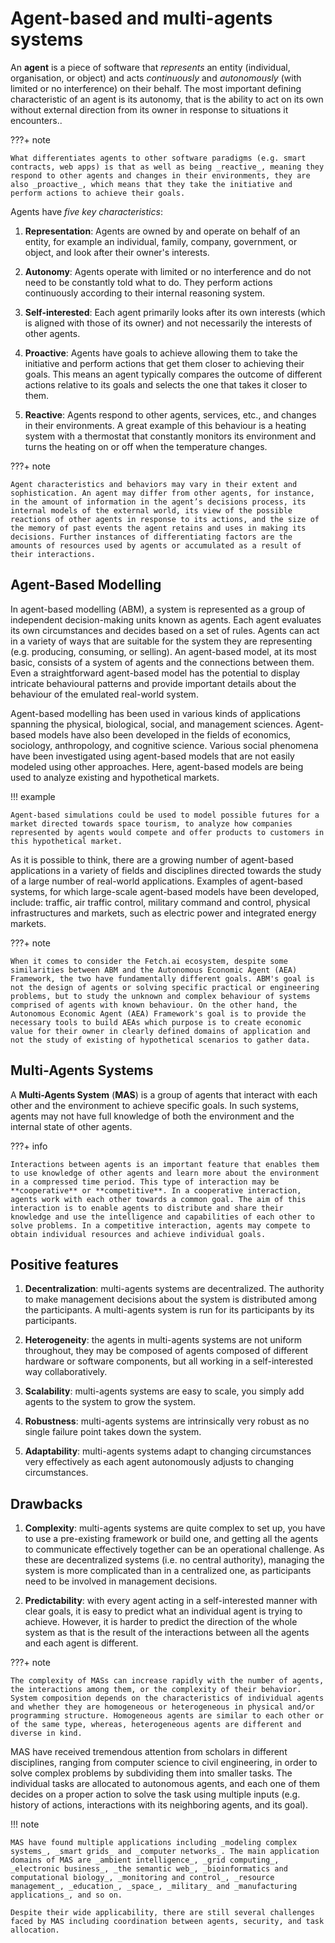 # Agent-based and multi-agents systems

An **agent** is a piece of software that _represents_ an entity (individual, organisation, or object) and acts _continuously_ and _autonomously_  (with limited or no interference) on their behalf. The most important defining characteristic of an agent is its autonomy, that is the ability to act on its own without external direction from its owner in response to situations it encounters..

???+ note 

    What differentiates agents to other software paradigms (e.g. smart contracts, web apps) is that as well as being _reactive_, meaning they respond to other agents and changes in their environments, they are also _proactive_, which means that they take the initiative and perform actions to achieve their goals.

Agents have _five key characteristics_: 

1. **Representation**: Agents are owned by and operate on behalf of an entity, for example an individual, family, company, government, or object, and look after their owner's interests.

2. **Autonomy**: Agents operate with limited or no interference and do not need to be constantly told what to do. They perform actions continuously according to their internal reasoning system.

3. **Self-interested**: Each agent primarily looks after its own interests (which is aligned with those of its owner) and not necessarily the interests of other agents.

4. **Proactive**:  Agents have goals to achieve allowing them to take the initiative and perform actions that get them closer to achieving their goals. This means an agent typically compares the outcome of different actions relative to its goals and selects the one that takes it closer to them.

5. **Reactive**: Agents respond to other agents, services, etc., and changes in their environments. A great example of this behaviour is a heating system with a thermostat that constantly monitors its environment and turns the heating on or off when the temperature changes.

???+ note

    Agent characteristics and behaviors may vary in their extent and sophistication. An agent may differ from other agents, for instance, in the amount of information in the agent’s decisions process, its internal models of the external world, its view of the possible reactions of other agents in response to its actions, and the size of the memory of past events the agent retains and uses in making its decisions. Further instances of differentiating factors are the amounts of resources used by agents or accumulated as a result of their interactions.

## Agent-Based Modelling

In agent-based modelling (ABM), a system is represented as a group of independent decision-making units known as agents. Each agent evaluates its own circumstances and decides based on a set of rules. Agents can act in a variety of ways that are suitable for the system they are representing (e.g. producing, consuming, or selling). An agent-based model, at its most basic, consists of a system of agents and the connections between them. Even a straightforward agent-based model has the potential to display intricate behavioural patterns and provide important details about the behaviour of the emulated real-world system. 

Agent-based modelling has been used in various kinds of applications spanning the physical, biological, social, and management sciences. Agent-based models have also been developed in the fields of economics, sociology, anthropology, and cognitive science. Various social phenomena have been investigated using agent-based models that are not easily modeled using other approaches. Here, agent-based models are being used to analyze existing and hypothetical markets.

!!! example

    Agent-based simulations could be used to model possible futures for a market directed towards space tourism, to analyze how companies represented by agents would compete and offer products to customers in this hypothetical market.

As it is possible to think, there are a growing number of agent-based applications in a variety of fields and disciplines directed towards the study of a large number of real-world applications. Examples of agent-based systems, for which large-scale agent-based models have been developed, include: traffic, air traffic control, military command and control, physical infrastructures and markets, such as electric power and integrated energy markets. 

???+ note

    When it comes to consider the Fetch.ai ecosystem, despite some similarities between ABM and the Autonomous Economic Agent (AEA) Framework, the two have fundamentally different goals. ABM's goal is not the design of agents or solving specific practical or engineering problems, but to study the unknown and complex behaviour of systems comprised of agents with known behaviour. On the other hand, the Autonomous Economic Agent (AEA) Framework's goal is to provide the necessary tools to build AEAs which purpose is to create economic value for their owner in clearly defined domains of application and not the study of existing of hypothetical scenarios to gather data.

## Multi-Agents Systems

A **Multi-Agents System** (**MAS**) is a group of agents that interact with each other and the environment to achieve specific goals. In such systems, agents may not have full knowledge of both the environment and the internal state of other agents. 

???+ info 

    Interactions between agents is an important feature that enables them to use knowledge of other agents and learn more about the environment in a compressed time period. This type of interaction may be **cooperative** or **competitive**. In a cooperative interaction, agents work with each other towards a common goal. The aim of this interaction is to enable agents to distribute and share their knowledge and use the intelligence and capabilities of each other to solve problems. In a competitive interaction, agents may compete to obtain individual resources and achieve individual goals.

## Positive features

1. **Decentralization**: multi-agents systems are decentralized. The authority to make management decisions about the system is distributed among the participants. A multi-agents system is run for its participants by its participants.

2. **Heterogeneity**: the agents in multi-agents systems are not uniform throughout, they may be composed of agents composed of different hardware or software components, but all working in a self-interested way collaboratively.

3. **Scalability**: multi-agents systems are easy to scale, you simply add agents to the system to grow the system.

4. **Robustness**: multi-agents systems are intrinsically very robust as no single failure point takes down the system.

5. **Adaptability**: multi-agents systems adapt to changing circumstances very effectively as each agent autonomously adjusts to changing circumstances.

## Drawbacks

1. **Complexity**: multi-agents systems are quite complex to set up, you have to use a pre-existing framework or build one, and getting all the agents to communicate effectively together can be an operational challenge. As these are decentralized systems (i.e. no central authority), managing the system is more complicated than in a centralized one, as participants need to be involved in management decisions.

2. **Predictability**: with every agent acting in a self-interested manner with clear goals, it is easy to predict what an individual agent is trying to achieve. However, it is harder to predict the direction of the whole system as that is the result of the interactions between all the agents and each agent is different. 

???+ note 

    The complexity of MASs can increase rapidly with the number of agents, the interactions among them, or the complexity of their behavior. System composition depends on the characteristics of individual agents and whether they are homogeneous or heterogeneous in physical and/or programming structure. Homogeneous agents are similar to each other or of the same type, whereas, heterogeneous agents are different and diverse in kind.

MAS have received tremendous attention from scholars in different disciplines, ranging from computer science to civil engineering, in order to solve complex problems by subdividing them into smaller tasks. The individual tasks are allocated to autonomous agents, and each one of them decides on a proper action to solve the task using multiple inputs (e.g. history of actions, interactions with its neighboring agents, and its goal).

!!! note

    MAS have found multiple applications including _modeling complex systems_, _smart grids_ and _computer networks_. The main application domains of MAS are _ambient intelligence_, _grid computing_, _electronic business_, _the semantic web_, _bioinformatics and computational biology_, _monitoring and control_, _resource management_, _education_, _space_, _military_ and _manufacturing applications_, and so on.

    Despite their wide applicability, there are still several challenges faced by MAS including coordination between agents, security, and task allocation.

